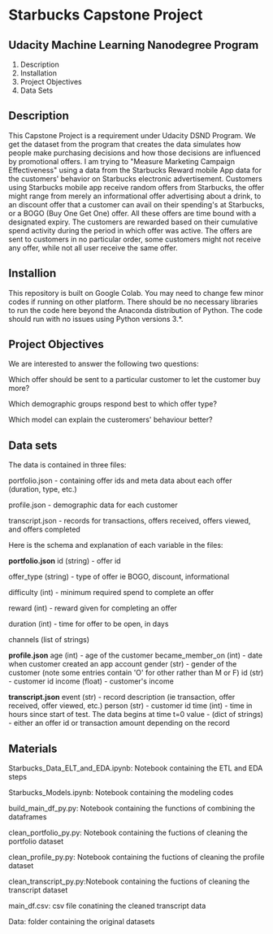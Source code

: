 # Starbucks Capstone Project
## Udacity Machine Learning Nanodegree Program

1. Description
2. Installation
3. Project Objectives
4. Data Sets

## Description
This Capstone Project is a requirement under Udacity DSND Program. We get the dataset from the program that creates the data simulates how people make purchasing decisions and how those decisions are influenced by promotional offers. I am trying to "Measure Marketing Campaign Effectiveness" using a data from the Starbucks Reward mobile App data for the customers' behavior on Starbucks electronic advertisement. Customers using Starbucks mobile app receive random offers from Starbucks, the offer might range from merely an informational offer advertising about a drink, to an discount offer that a customer can avail on their spending's at Starbucks, or a BOGO (Buy One Get One) offer. All these offers are time bound with a designated expiry. The customers are rewarded based on their cumulative spend activity during the period in which offer was active. The offers are sent to customers in no particular order, some customers might not receive any offer, while not all user receive the same offer.

## Installion
This repository is built on Google Colab. You may need to change few minor codes if running on other platform. There should be no necessary libraries to run the code here beyond the Anaconda distribution of Python. The code should run with no issues using Python versions 3.*.

## Project Objectives
We are interested to answer the following two questions:

Which offer should be sent to a particular customer to let the customer buy more?

Which demographic groups respond best to which offer type?

Which model can explain the custeromers' behaviour better?

## Data sets
The data is contained in three files:

portfolio.json - containing offer ids and meta data about each offer (duration, type, etc.)

profile.json - demographic data for each customer

transcript.json - records for transactions, offers received, offers viewed, and offers completed

Here is the schema and explanation of each variable in the files:


**portfolio.json**
id (string) - offer id

offer_type (string) - type of offer ie BOGO, discount, informational

difficulty (int) - minimum required spend to complete an offer

reward (int) - reward given for completing an offer

duration (int) - time for offer to be open, in days

channels (list of strings)


**profile.json**
age (int) - age of the customer
became_member_on (int) - date when customer created an app account
gender (str) - gender of the customer (note some entries contain 'O' for other rather than M or F)
id (str) - customer id
income (float) - customer's income


**transcript.json**
event (str) - record description (ie transaction, offer received, offer viewed, etc.)
person (str) - customer id
time (int) - time in hours since start of test. The data begins at time t=0
value - (dict of strings) - either an offer id or transaction amount depending on the record

## Materials
Starbucks_Data_ELT_and_EDA.ipynb: Notebook containing the ETL and EDA steps

Starbucks_Models.ipynb: Notebook containing the modeling codes

build_main_df_py.py: Notebook containing the functions of combining the dataframes

clean_portfolio_py.py: Notebook containing the fuctions of cleaning the portfolio dataset

clean_profile_py.py: Notebook containing the fuctions of cleaning the profile dataset

clean_transcript_py.py:Notebook containing the fuctions of cleaning the transcript dataset

main_df.csv: csv file conatining the cleaned transcript data

Data: folder containing the original datasets
